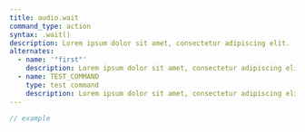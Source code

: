 ```yaml
---
title: audio.wait
command_type: action
syntax: .wait()
description: Lorem ipsum dolor sit amet, consectetur adipiscing elit.
alternates:
  - name: '"first"'
    description: Lorem ipsum dolor sit amet, consectetur adipiscing elit.
  - name: TEST_COMMAND
    type: test command
    description: Lorem ipsum dolor sit amet, consectetur adipiscing elit.
---
```


```javascript
// example
```
